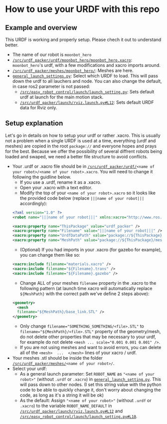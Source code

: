 # How to use your URDF with this repo

## Example and overview
This URDF is working and properly setup. Please chech it out to understand better.
- The name of our robot is `moonbot_hero`
- [`/src/urdf_packer/urdf/moonbot_hero/moonbot_hero.xacro`](/src/urdf_packer/urdf/moonbot_hero/moonbot_hero.xacro): `moonbot_hero`'s urdf, with a few modifications and xacro imports around.
- [`/src/urdf_packer/meshes/moonbot_hero/`](/src/urdf_packer/meshes/moonbot_hero): Meshes are here.
- [`general_launch_settings.py`](/general_launch_settings.py): Select which URDF to load. This will pass down the urdf to all lauchers and node. You can also change the default, in case ros2 parameter is not passed:
  - [`/src/easy_robot_control/launch/launch_setting.py`](/src/easy_robot_control/launch/launch_setting.py): Sets default urdf at launch for the main motion stack.
  - [`/src/urdf_packer/launch/rviz.launch.py#L12`](/src/urdf_packer/launch/rviz.launch.py): Sets default URDF data for Rviz only.


## Setup explanation

Let's go in details on how to setup your urdf or rather .xacro. This is usually not a problem when a single URDF is used at a time, everything (urdf and meshes) are copied in the root `package://` and everyone hopes and prays for the best. Because we offer the possibility of several diffrent robots being loaded and swaped, we need a better file structure to avoid conflicts.

- Your .urdf or .xacro file should be in [`/src/urdf_packer/urdf/`](/src/urdf_packer/urdf)`<name of your robot>/<name of your robot>.xacro`. You will need to change it following the guidline below.
  - If you use a .urdf, rename it as a .xacro.
  - Open your .xacro with a text editor.
  - Modify the top of your `<name of your robot>.xacro` so it looks like the provided code below (replace `|||name of your robot|||` accordingly):
  ```xml
  <?xml version="1.0" ?>
  <robot name="|||name of your robot|||" xmlns:xacro="http://www.ros.org/wiki/xacro">
  
  <xacro:property name="ThisPackage" value="urdf_packer" />
  <xacro:property name="Filename" value="|||name of your robot|||" />
  <xacro:property name="UrdfDataPath" value="package://${ThisPackage}/urdf/${Filename}" />
  <xacro:property name="MeshPath" value="package://${ThisPackage}/meshes/${Filename}" />
  ```
  - (Optional) If you had imports in your .xacro (for gazebo for example), you can change them like so:
  ```xml
  <xacro:include filename="materials.xacro" />
  <xacro:include filename="${Filename}.trans" />
  <xacro:include filename="${Filename}.gazebo" />
  ```
  - Change ALL of your meshes `filename` property in the .xacro to the following pattern (at launch time xacro will automatically replace `${MeshPath}` with the correct path we've define 2 steps above):
  ```xml
  <geometry>
    <mesh
    filename="${MeshPath}/base_link.STL" />
  </geometry>
  ```
  - Only change `filename="SOMETHING_SOMETHING/<file>.STL"` to `filename="${MeshPath}/<file>.STL"` property of the geometry/mesh, do not delete other properties that may be necessary to your urdf, for example do not delete `<mesh ... scale="0.001 0.001 0.001" />`.
  - If you are not using meshes and want to avoid errors, you can delete all of the `<mesh>  ...  </mesh>` lines of your xacro / urdf.
- Your meshes .stl should be inside the folder [`/src/urdf_packer/meshes/`](/src/urdf_packer/meshes)`<name of your robot>/`.
- Select your urdf:
  - As a general launch parameter: Set `ROBOT_NAME` as `"<name of your robot>"` (without `.urdf` or `.xacro`) in [`general_launch_setting.py`](general_launch_setting.py#L30). This will pass down to other nodes. (I set this string value with the python code to be able to quickly change it, don't worry about changing the code, as long as it's a string it will be ok)
  - As the default: Assign `"<name of your robot>"` (without `.urdf` or `.xacro`) to the variable `ROBOT_NAME_DEFAULT` in [`/src/urdf_packer/launch/rviz.launch.py#L12`](/src/urdf_packer/launch/rviz.launch.py#L12) and [`/src/easy_robot_control/launch/launch_setting.py#L10`](/src/easy_robot_control/launch/launch_setting.py#L10).
